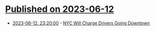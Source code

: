 # [Published on 2023-06-12](index.md)

* [2023-06-12, 23:20:00](https://tech.slashdot.org/story/23/06/12/2125235/nyc-will-charge-drivers-going-downtown?utm_source=rss1.0mainlinkanon&utm_medium=feed) - [NYC Will Charge Drivers Going Downtown](https://tech.slashdot.org/story/23/06/12/2125235/nyc-will-charge-drivers-going-downtown?utm_source=rss1.0mainlinkanon&utm_medium=feed)
